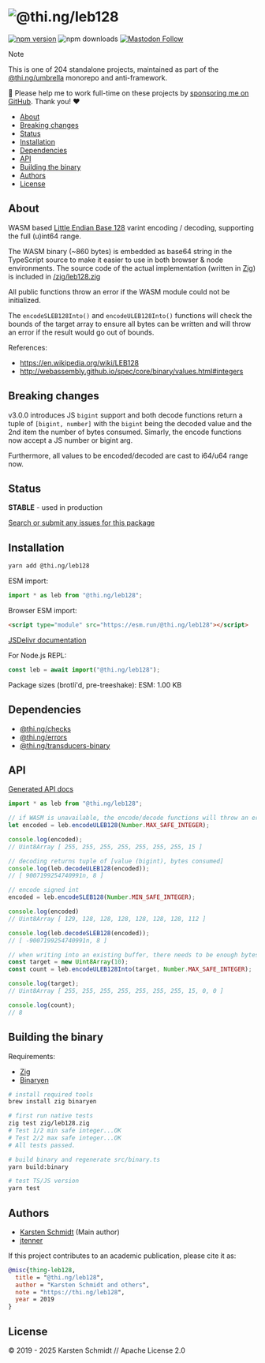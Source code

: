 <!-- This file is generated - DO NOT EDIT! -->
<!-- Please see: https://github.com/thi-ng/umbrella/blob/develop/CONTRIBUTING.md#changes-to-readme-files -->
# ![@thi.ng/leb128](https://raw.githubusercontent.com/thi-ng/umbrella/develop/assets/banners/thing-leb128.svg?ef6255a3)

[![npm version](https://img.shields.io/npm/v/@thi.ng/leb128.svg)](https://www.npmjs.com/package/@thi.ng/leb128)
![npm downloads](https://img.shields.io/npm/dm/@thi.ng/leb128.svg)
[![Mastodon Follow](https://img.shields.io/mastodon/follow/109331703950160316?domain=https%3A%2F%2Fmastodon.thi.ng&style=social)](https://mastodon.thi.ng/@toxi)

> [!NOTE]
> This is one of 204 standalone projects, maintained as part
> of the [@thi.ng/umbrella](https://github.com/thi-ng/umbrella/) monorepo
> and anti-framework.
>
> 🚀 Please help me to work full-time on these projects by [sponsoring me on
> GitHub](https://github.com/sponsors/postspectacular). Thank you! ❤️

- [About](#about)
- [Breaking changes](#breaking-changes)
- [Status](#status)
- [Installation](#installation)
- [Dependencies](#dependencies)
- [API](#api)
- [Building the binary](#building-the-binary)
- [Authors](#authors)
- [License](#license)

## About

WASM based [Little Endian Base
128](https://en.wikipedia.org/wiki/LEB128) varint encoding / decoding,
supporting the full (u)int64 range.

The WASM binary (~860 bytes) is embedded as base64 string in the
TypeScript source to make it easier to use in both browser & node
environments. The source code of the actual implementation (written in
[Zig](https://ziglang.org)) is included in
[/zig/leb128.zig](https://github.com/thi-ng/umbrella/tree/develop/packages/leb128/zig/leb128.zig)

All public functions throw an error if the WASM module could not be
initialized.

The `encodeSLEB128Into()` and `encodeULEB128Into()` functions will check the
bounds of the target array to ensure all bytes can be written and will
throw an error if the result would go out of bounds.

References:

- https://en.wikipedia.org/wiki/LEB128
- http://webassembly.github.io/spec/core/binary/values.html#integers

## Breaking changes

v3.0.0 introduces JS `bigint` support and both decode functions return a tuple
of `[bigint, number]` with the `bigint` being the decoded value and the 2nd item
the number of bytes consumed. Simarly, the encode functions now accept a JS
number or bigint arg.

Furthermore, all values to be encoded/decoded are cast to i64/u64 range now.

## Status

**STABLE** - used in production

[Search or submit any issues for this package](https://github.com/thi-ng/umbrella/issues?q=%5Bleb128%5D+in%3Atitle)

## Installation

```bash
yarn add @thi.ng/leb128
```

ESM import:

```ts
import * as leb from "@thi.ng/leb128";
```

Browser ESM import:

```html
<script type="module" src="https://esm.run/@thi.ng/leb128"></script>
```

[JSDelivr documentation](https://www.jsdelivr.com/)

For Node.js REPL:

```js
const leb = await import("@thi.ng/leb128");
```

Package sizes (brotli'd, pre-treeshake): ESM: 1.00 KB

## Dependencies

- [@thi.ng/checks](https://github.com/thi-ng/umbrella/tree/develop/packages/checks)
- [@thi.ng/errors](https://github.com/thi-ng/umbrella/tree/develop/packages/errors)
- [@thi.ng/transducers-binary](https://github.com/thi-ng/umbrella/tree/develop/packages/transducers-binary)

## API

[Generated API docs](https://docs.thi.ng/umbrella/leb128/)

```ts tangle:export/readme1.ts
import * as leb from "@thi.ng/leb128";

// if WASM is unavailable, the encode/decode functions will throw an error
let encoded = leb.encodeULEB128(Number.MAX_SAFE_INTEGER);

console.log(encoded);
// Uint8Array [ 255, 255, 255, 255, 255, 255, 255, 15 ]

// decoding returns tuple of [value (bigint), bytes consumed]
console.log(leb.decodeULEB128(encoded));
// [ 9007199254740991n, 8 ]

// encode signed int
encoded = leb.encodeSLEB128(Number.MIN_SAFE_INTEGER);

console.log(encoded)
// Uint8Array [ 129, 128, 128, 128, 128, 128, 128, 112 ]

console.log(leb.decodeSLEB128(encoded));
// [ -9007199254740991n, 8 ]

// when writing into an existing buffer, there needs to be enough bytes to write the value
const target = new Uint8Array(10);
const count = leb.encodeULEB128Into(target, Number.MAX_SAFE_INTEGER);

console.log(target);
// Uint8Array [ 255, 255, 255, 255, 255, 255, 255, 15, 0, 0 ]

console.log(count);
// 8
```

## Building the binary

Requirements:

- [Zig](https://ziglang.org/download/)
- [Binaryen](https://github.com/WebAssembly/binaryen)

```bash
# install required tools
brew install zig binaryen

# first run native tests
zig test zig/leb128.zig
# Test 1/2 min safe integer...OK
# Test 2/2 max safe integer...OK
# All tests passed.

# build binary and regenerate src/binary.ts
yarn build:binary

# test TS/JS version
yarn test
```

## Authors

- [Karsten Schmidt](https://thi.ng) (Main author)
- [jtenner](https://github.com/jtenner)

If this project contributes to an academic publication, please cite it as:

```bibtex
@misc{thing-leb128,
  title = "@thi.ng/leb128",
  author = "Karsten Schmidt and others",
  note = "https://thi.ng/leb128",
  year = 2019
}
```

## License

&copy; 2019 - 2025 Karsten Schmidt // Apache License 2.0
